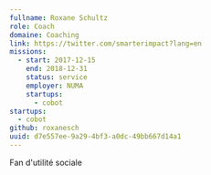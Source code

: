 ```yaml
---
fullname: Roxane Schultz
role: Coach
domaine: Coaching
link: https://twitter.com/smarterimpact?lang=en
missions:
  - start: 2017-12-15
    end: 2018-12-31
    status: service
    employer: NUMA
    startups:
      - cobot
startups:
  - cobot
github: roxanesch
uuid: d7e557ee-9a29-4bf3-a0dc-49bb667d14a1
---
```

Fan d'utilité sociale